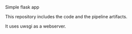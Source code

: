 Simple flask app

This repository includes the code and the pipeline artifacts.

It uses uwsgi as a webserver.